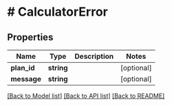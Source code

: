 # # CalculatorError

## Properties

Name | Type | Description | Notes
------------ | ------------- | ------------- | -------------
**plan_id** | **string** |  | [optional]
**message** | **string** |  | [optional]

[[Back to Model list]](../../README.md#models) [[Back to API list]](../../README.md#endpoints) [[Back to README]](../../README.md)
